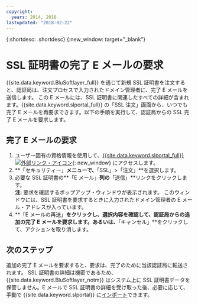 ```yaml
---
copyright:
  years: 2014, 2018
lastupdated: "2018-02-22"
---
```


{:shortdesc: .shortdesc}
{:new_window: target="_blank"}

# SSL 証明書の完了 E メールの要求

{{site.data.keyword.BluSoftlayer_full}} を通じて新規 SSL 証明書を注文すると、認証局は、注文プロセスで入力されたドメイン管理者に、完了 E メールを送信します。 この E メールには、SSL 証明書に関連したすべての詳細が含まれます。{{site.data.keyword.slportal_full}} の「SSL 注文」画面から、いつでも完了 E メールを再要求できます。以下の手順を実行して、認証局からの SSL 完了 E メールを要求します。

## 完了 E メールの要求

1. ユーザー固有の資格情報を使用して、[{{site.data.keyword.slportal_full}} ![外部リンク・アイコン](../../icons/launch-glyph.svg "外部リンク・アイコン")](https://control.softlayer.com/){: new_window} にアクセスします。
2. **「セキュリティー」**メニューで、**「SSL」>「注文」**を選択します。
3. 必要な SSL 証明書の**「E メール」**列の**「送信」**リンクをクリックします。<br/>**注:** 要求を確認するポップアップ・ウィンドウが表示されます。 このウィンドウには、SSL 証明書を要求するときに入力されたドメイン管理者の E メール・アドレスが入っています。
4. **「E メールの再送」**をクリックし、選択内容を確認して、認証局からの追加の完了 E メールを要求します。あるいは、**「キャンセル」**をクリックして、アクションを取り消します。

## 次のステップ

追加の完了 E メールを要求すると、要求は、完了のために当該認証局に転送されます。 SSL 証明書の詳細は機密であるため、{{site.data.keyword.BluSoftlayer_notm}} はシステム上に SSL 証明書データを保管しません。E メールで SSL 証明書の詳細を受け取った後、必要に応じて、手動で {{site.data.keyword.slportal}} に[インポート](import-ssl-certificate.html)できます。
